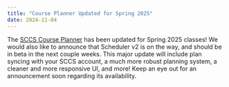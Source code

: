 ```yaml
---
title: "Course Planner Updated for Spring 2025"
date: 2024-11-04
---
```


The [SCCS Course Planner](https://schedule.sccs.swarthmore.edu/) has been updated for Spring 2025 classes! We would also like to announce that Scheduler v2 is on the way, and should be in beta in the next couple weeks. This 
major update will include plan syncing with your SCCS account, a much more robust planning system, a cleaner and more responsive UI, and more! Keep an eye out for an announcement soon regarding its availability.
